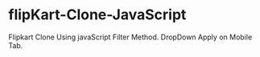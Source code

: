 # flipKart-Clone-JavaScript
Flipkart Clone Using javaScript Filter Method. DropDown Apply on Mobile Tab.   
